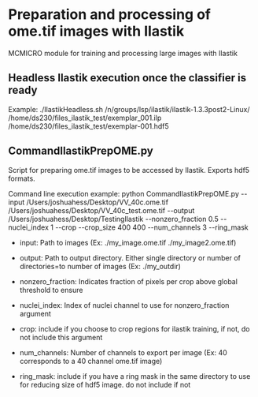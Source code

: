 # Preparation and processing of ome.tif images with Ilastik
MCMICRO module for training and processing large images with Ilastik

## Headless Ilastik execution once the classifier is ready
Example:
./IlastikHeadless.sh /n/groups/lsp/ilastik/ilastik-1.3.3post2-Linux/ /home/ds230/files_ilastik_test/exemplar_001.ilp /home/ds230/files_ilastik_test/exemplar-001.hdf5



## CommandIlastikPrepOME.py
Script for preparing ome.tif images to be accessed by Ilastik. Exports hdf5 formats.

Command line execution example:
python CommandIlastikPrepOME.py --input /Users/joshuahess/Desktop/VV_40c.ome.tif /Users/joshuahess/Desktop/VV_40c_test.ome.tif --output /Users/joshuahess/Desktop/TestingIlastik --nonzero_fraction 0.5 --nuclei_index 1 --crop --crop_size 400 400 --num_channels 3 --ring_mask

* input: Path to images (Ex: ./my_image.ome.tif ./my_image2.ome.tif)

* output: Path to output directory. Either single directory or number of directories=to number of images (Ex: ./my_outdir)

* nonzero_fraction: Indicates fraction of pixels per crop above global threshold to ensure

* nuclei_index: Index of nuclei channel to use for nonzero_fraction argument

* crop: include if you choose to crop regions for ilastik training, if not, do not include this argument

* num_channels: Number of channels to export per image (Ex: 40 corresponds to a 40 channel ome.tif image)

* ring_mask: include if you have a ring mask in the same directory to use for reducing size of hdf5 image. do not include if not
